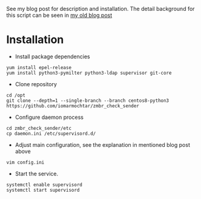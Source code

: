 See my blog post for description and installation.
The detail background for this script can be seen in [my old blog post](https://iomarmochtar.wordpress.com/2017/09/13/zimbra-prevent-user-customizing-from-header/)

# Installation

- Install package dependencies

```
yum install epel-release
yum install python3-pymilter python3-ldap supervisor git-core
```

- Clone repository

```
cd /opt
git clone --depth=1 --single-branch --branch centos8-python3 https://github.com/iomarmochtar/zmbr_check_sender
```

- Configure daemon process

```
cd zmbr_check_sender/etc
cp daemon.ini /etc/supervisord.d/
```

- Adjust main configuration, see the explanation in mentioned blog post above

```
vim config.ini
```

- Start the service.

```
systemctl enable supervisord
systemctl start supervisord
```
